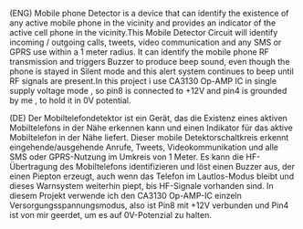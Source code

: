(ENG) Mobile phone Detector is a device that can identify the existence of any active mobile phone in the vicinity and provides an indicator of the active cell phone in the vicinity.This Mobile Detector Circuit will identify incoming / outgoing calls, tweets, video communication and any SMS or GPRS use within a 1 meter radius. It can identify the mobile phone RF transmission and triggers Buzzer to produce beep sound, even though the phone is stayed in Silent mode and this alert system continues to beep until RF signals are present.In this project i use CA3130 Op-AMP IC in single supply voltage mode , so pin8 is connected to +12V and pin4 is grounded  by me , to hold it in  0V potential.

(DE) Der Mobiltelefondetektor ist ein Gerät, das die Existenz eines aktiven Mobiltelefons in der Nähe erkennen kann und einen Indikator für das aktive Mobiltelefon in der Nähe liefert. Dieser mobile Detektorschaltkreis erkennt eingehende/ausgehende Anrufe, Tweets, Videokommunikation und alle SMS oder GPRS-Nutzung im Umkreis von 1 Meter. Es kann die HF-Übertragung des Mobiltelefons identifizieren und löst einen Buzzer aus, der einen Piepton erzeugt, auch wenn das Telefon im Lautlos-Modus bleibt und dieses Warnsystem weiterhin piept, bis HF-Signale vorhanden sind. In diesem Projekt verwende ich den CA3130 Op-AMP-IC einzeln Versorgungsspannungsmodus, also ist Pin8 mit +12V verbunden und Pin4 ist von mir geerdet, um es auf 0V-Potenzial zu halten.


